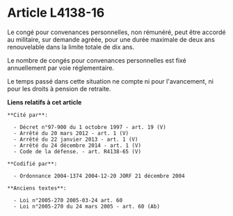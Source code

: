 # Article L4138-16

Le congé pour convenances personnelles, non rémunéré, peut être accordé au militaire, sur demande agréée, pour une durée
maximale de deux ans renouvelable dans la limite totale de dix ans.

Le nombre de congés pour convenances personnelles est fixé annuellement par voie réglementaire.

Le temps passé dans cette situation ne compte ni pour l'avancement, ni pour les droits à pension de retraite.

**Liens relatifs à cet article**

	**Cité par**:

	  - Décret n°97-900 du 1 octobre 1997 - art. 19 (V)
	  - Arrêté du 20 mars 2012 - art. 1 (V)
	  - Arrêté du 22 janvier 2013 - art. 1 (V)
	  - Arrêté du 24 décembre 2014 - art. 1 (V)
	  - Code de la défense. - art. R4138-65 (V)

	**Codifié par**:

	  - Ordonnance 2004-1374 2004-12-20 JORF 21 décembre 2004

	**Anciens textes**:

	  - Loi n°2005-270 2005-03-24 art. 60
	  - Loi n°2005-270 du 24 mars 2005 - art. 60 (Ab)
